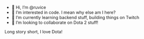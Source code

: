 - 👋 Hi, I’m @ruvice
- 👀 I’m interested in code. I mean why else am I here?
- 🌱 I’m currently learning backend stuff, building things on Twitch
- 💞️ I’m looking to collaborate on Dota 2 stuff!

Long story short, I love Dota!

<!---
ruvice/ruvice is a ✨ special ✨ repository because its `README.md` (this file) appears on your GitHub profile.
You can click the Preview link to take a look at your changes.
--->
